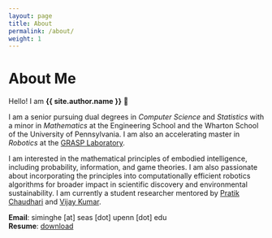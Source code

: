 ```yaml
---
layout: page
title: About
permalink: /about/
weight: 1
---
```


# **About Me**

Hello! I am **{{ site.author.name }}** :wave:<br>

I am a senior pursuing dual degrees in <i>Computer Science</i> and <i>Statistics</i> with a minor in <i>Mathematics</i> at the Engineering School and the Wharton School of the University of Pennsylvania. I am also an accelerating master in <i>Robotics</i> at the <a href="https://www.grasp.upenn.edu/" target="_blank">GRASP Laboratory</a>. <br>


I am interested in the mathematical principles of embodied intelligence, including probability, information, and game theories. I am also passionate about incorporating the principles into computationally efficient robotics algorithms for broader impact in scientific discovery and environmental sustainability. I am currently a student researcher mentored by <a href="https://pratikac.github.io/" target="_blank">Pratik Chaudhari</a> and <a href="https://www.kumarrobotics.org/dr-vijay-kumar/" target="_blank">Vijay Kumar</a>. <br>

<b>Email</b>: siminghe [at] seas [dot] upenn [dot] edu
<br>
<b>Resume</b>: <a href="https://siming-he.github.io/assets/resume/resume_siming.pdf" target="_blank">download</a>

<!-- <br><br>
I am originally from <a href="https://en.wikipedia.org/wiki/Xi%27an" target="_blank">Xi'an</a>, a city with long history, in north-central China. I stayed in Canada for three years during high school. 
<br><br>
I love swimming and am national second-level athlete in China. I also play tennis and soccer, and I was in my high school soccer and tennis varsity teams. Beside sports, I enjoy cooking, especially Sichuan and Shaanxi Cuisine. I also like reading random books during my free time.
<br><br> -->

<!-- You can find my resume <a href="https://siming-he.github.io/assets/resume/resume_siming.pdf" target="_blank">here</a>. -->

<!---
<div class="row">
{% include about/timeline.html %}
</div>

<div class="row">
{% include about/skills.html title="Programming Skills" source=site.data.programming-skills %}
{% include about/skills.html title="Other Skills" source=site.data.other-skills %}
</div>
--->